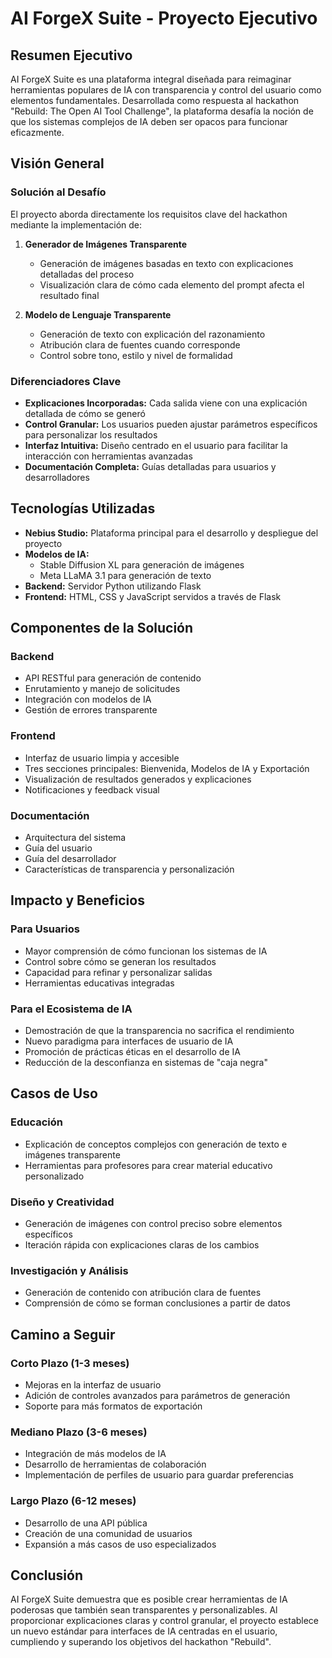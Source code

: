 # AI ForgeX Suite - Proyecto Ejecutivo

## Resumen Ejecutivo

AI ForgeX Suite es una plataforma integral diseñada para reimaginar herramientas populares de IA con transparencia y control del usuario como elementos fundamentales. Desarrollada como respuesta al hackathon "Rebuild: The Open AI Tool Challenge", la plataforma desafía la noción de que los sistemas complejos de IA deben ser opacos para funcionar eficazmente.

## Visión General

### Solución al Desafío
El proyecto aborda directamente los requisitos clave del hackathon mediante la implementación de:

1. **Generador de Imágenes Transparente**
   - Generación de imágenes basadas en texto con explicaciones detalladas del proceso
   - Visualización clara de cómo cada elemento del prompt afecta el resultado final

2. **Modelo de Lenguaje Transparente**
   - Generación de texto con explicación del razonamiento
   - Atribución clara de fuentes cuando corresponde
   - Control sobre tono, estilo y nivel de formalidad

### Diferenciadores Clave

- **Explicaciones Incorporadas:** Cada salida viene con una explicación detallada de cómo se generó
- **Control Granular:** Los usuarios pueden ajustar parámetros específicos para personalizar los resultados
- **Interfaz Intuitiva:** Diseño centrado en el usuario para facilitar la interacción con herramientas avanzadas
- **Documentación Completa:** Guías detalladas para usuarios y desarrolladores

## Tecnologías Utilizadas

- **Nebius Studio:** Plataforma principal para el desarrollo y despliegue del proyecto
- **Modelos de IA:**
  - Stable Diffusion XL para generación de imágenes
  - Meta LLaMA 3.1 para generación de texto
- **Backend:** Servidor Python utilizando Flask
- **Frontend:** HTML, CSS y JavaScript servidos a través de Flask

## Componentes de la Solución

### Backend
- API RESTful para generación de contenido
- Enrutamiento y manejo de solicitudes
- Integración con modelos de IA
- Gestión de errores transparente

### Frontend
- Interfaz de usuario limpia y accesible
- Tres secciones principales: Bienvenida, Modelos de IA y Exportación
- Visualización de resultados generados y explicaciones
- Notificaciones y feedback visual

### Documentación
- Arquitectura del sistema
- Guía del usuario
- Guía del desarrollador
- Características de transparencia y personalización

## Impacto y Beneficios

### Para Usuarios
- Mayor comprensión de cómo funcionan los sistemas de IA
- Control sobre cómo se generan los resultados
- Capacidad para refinar y personalizar salidas
- Herramientas educativas integradas

### Para el Ecosistema de IA
- Demostración de que la transparencia no sacrifica el rendimiento
- Nuevo paradigma para interfaces de usuario de IA
- Promoción de prácticas éticas en el desarrollo de IA
- Reducción de la desconfianza en sistemas de "caja negra"

## Casos de Uso

### Educación
- Explicación de conceptos complejos con generación de texto e imágenes transparente
- Herramientas para profesores para crear material educativo personalizado

### Diseño y Creatividad
- Generación de imágenes con control preciso sobre elementos específicos
- Iteración rápida con explicaciones claras de los cambios

### Investigación y Análisis
- Generación de contenido con atribución clara de fuentes
- Comprensión de cómo se forman conclusiones a partir de datos

## Camino a Seguir

### Corto Plazo (1-3 meses)
- Mejoras en la interfaz de usuario
- Adición de controles avanzados para parámetros de generación
- Soporte para más formatos de exportación

### Mediano Plazo (3-6 meses)
- Integración de más modelos de IA
- Desarrollo de herramientas de colaboración
- Implementación de perfiles de usuario para guardar preferencias

### Largo Plazo (6-12 meses)
- Desarrollo de una API pública
- Creación de una comunidad de usuarios
- Expansión a más casos de uso especializados

## Conclusión

AI ForgeX Suite demuestra que es posible crear herramientas de IA poderosas que también sean transparentes y personalizables. Al proporcionar explicaciones claras y control granular, el proyecto establece un nuevo estándar para interfaces de IA centradas en el usuario, cumpliendo y superando los objetivos del hackathon "Rebuild".